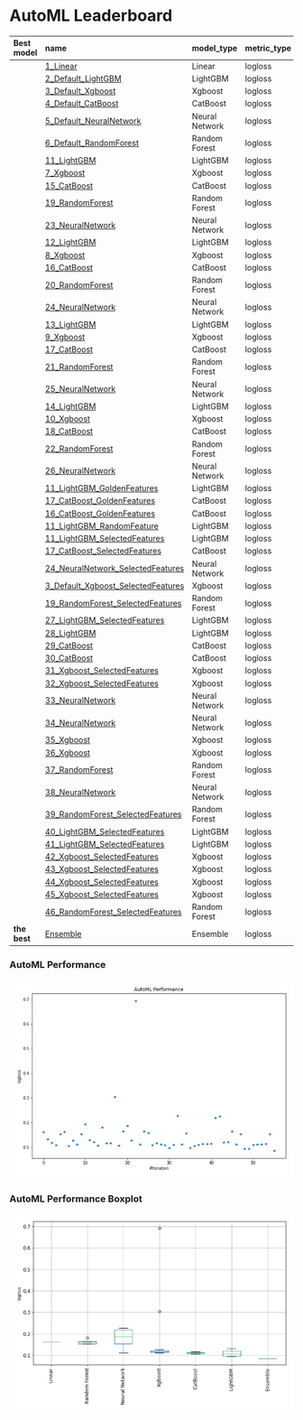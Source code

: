 # AutoML Leaderboard

| Best model   | name                                                                               | model_type     | metric_type   |   metric_value |   train_time |   single_prediction_time |
|:-------------|:-----------------------------------------------------------------------------------|:---------------|:--------------|---------------:|-------------:|-------------------------:|
|              | [1_Linear](1_Linear/README.md)                                                     | Linear         | logloss       |      0.161814  |        26.54 |                   0.0457 |
|              | [2_Default_LightGBM](2_Default_LightGBM/README.md)                                 | LightGBM       | logloss       |      0.132263  |        24.06 |                   0.04   |
|              | [3_Default_Xgboost](3_Default_Xgboost/README.md)                                   | Xgboost        | logloss       |      0.11781   |        33.75 |                   0.0474 |
|              | [4_Default_CatBoost](4_Default_CatBoost/README.md)                                 | CatBoost       | logloss       |      0.107593  |        10.32 |                   0.0494 |
|              | [5_Default_NeuralNetwork](5_Default_NeuralNetwork/README.md)                       | Neural Network | logloss       |      0.153853  |         5.07 |                   0.0436 |
|              | [6_Default_RandomForest](6_Default_RandomForest/README.md)                         | Random Forest  | logloss       |      0.162358  |        65.84 |                   0.5621 |
|              | [11_LightGBM](11_LightGBM/README.md)                                               | LightGBM       | logloss       |      0.105003  |        22.03 |                   0.0372 |
|              | [7_Xgboost](7_Xgboost/README.md)                                                   | Xgboost        | logloss       |      0.127331  |        30.31 |                   0.0612 |
|              | [15_CatBoost](15_CatBoost/README.md)                                               | CatBoost       | logloss       |      0.112012  |        27.82 |                   0.0601 |
|              | [19_RandomForest](19_RandomForest/README.md)                                       | Random Forest  | logloss       |      0.153674  |        66.38 |                   0.5594 |
|              | [23_NeuralNetwork](23_NeuralNetwork/README.md)                                     | Neural Network | logloss       |      0.192615  |         4.83 |                   0.0437 |
|              | [12_LightGBM](12_LightGBM/README.md)                                               | LightGBM       | logloss       |      0.129941  |        20.87 |                   0.0391 |
|              | [8_Xgboost](8_Xgboost/README.md)                                                   | Xgboost        | logloss       |      0.121356  |        32.3  |                   0.0451 |
|              | [16_CatBoost](16_CatBoost/README.md)                                               | CatBoost       | logloss       |      0.106462  |        22.08 |                   0.052  |
|              | [20_RandomForest](20_RandomForest/README.md)                                       | Random Forest  | logloss       |      0.180666  |        65.69 |                   0.576  |
|              | [24_NeuralNetwork](24_NeuralNetwork/README.md)                                     | Neural Network | logloss       |      0.116483  |         5.48 |                   0.0436 |
|              | [13_LightGBM](13_LightGBM/README.md)                                               | LightGBM       | logloss       |      0.116855  |        25.21 |                   0.0388 |
|              | [9_Xgboost](9_Xgboost/README.md)                                                   | Xgboost        | logloss       |      0.304066  |        26.2  |                   0.0453 |
|              | [17_CatBoost](17_CatBoost/README.md)                                               | CatBoost       | logloss       |      0.106228  |        13.93 |                   0.0493 |
|              | [21_RandomForest](21_RandomForest/README.md)                                       | Random Forest  | logloss       |      0.16494   |        67.16 |                   0.5577 |
|              | [25_NeuralNetwork](25_NeuralNetwork/README.md)                                     | Neural Network | logloss       |      0.186942  |         5.41 |                   0.0546 |
|              | [14_LightGBM](14_LightGBM/README.md)                                               | LightGBM       | logloss       |      0.127828  |        26.56 |                   0.0382 |
|              | [10_Xgboost](10_Xgboost/README.md)                                                 | Xgboost        | logloss       |      0.693092  |        27    |                   0.0434 |
|              | [18_CatBoost](18_CatBoost/README.md)                                               | CatBoost       | logloss       |      0.112289  |        18.53 |                   0.0467 |
|              | [22_RandomForest](22_RandomForest/README.md)                                       | Random Forest  | logloss       |      0.1642    |        65.09 |                   0.5595 |
|              | [26_NeuralNetwork](26_NeuralNetwork/README.md)                                     | Neural Network | logloss       |      0.158348  |         4.98 |                   0.044  |
|              | [11_LightGBM_GoldenFeatures](11_LightGBM_GoldenFeatures/README.md)                 | LightGBM       | logloss       |      0.108415  |        30.98 |                   0.0778 |
|              | [17_CatBoost_GoldenFeatures](17_CatBoost_GoldenFeatures/README.md)                 | CatBoost       | logloss       |      0.116067  |        18.75 |                   0.0972 |
|              | [16_CatBoost_GoldenFeatures](16_CatBoost_GoldenFeatures/README.md)                 | CatBoost       | logloss       |      0.112308  |        34.68 |                   0.084  |
|              | [11_LightGBM_RandomFeature](11_LightGBM_RandomFeature/README.md)                   | LightGBM       | logloss       |      0.108576  |         4.31 |                   0.0412 |
|              | [11_LightGBM_SelectedFeatures](11_LightGBM_SelectedFeatures/README.md)             | LightGBM       | logloss       |      0.0967506 |        20.63 |                   0.0372 |
|              | [17_CatBoost_SelectedFeatures](17_CatBoost_SelectedFeatures/README.md)             | CatBoost       | logloss       |      0.109915  |         9.14 |                   0.0435 |
|              | [24_NeuralNetwork_SelectedFeatures](24_NeuralNetwork_SelectedFeatures/README.md)   | Neural Network | logloss       |      0.226201  |         4.11 |                   0.0456 |
|              | [3_Default_Xgboost_SelectedFeatures](3_Default_Xgboost_SelectedFeatures/README.md) | Xgboost        | logloss       |      0.111688  |        26.83 |                   0.0429 |
|              | [19_RandomForest_SelectedFeatures](19_RandomForest_SelectedFeatures/README.md)     | Random Forest  | logloss       |      0.156281  |        50.57 |                   0.5601 |
|              | [27_LightGBM_SelectedFeatures](27_LightGBM_SelectedFeatures/README.md)             | LightGBM       | logloss       |      0.0967506 |        25.7  |                   0.0383 |
|              | [28_LightGBM](28_LightGBM/README.md)                                               | LightGBM       | logloss       |      0.105003  |        22.64 |                   0.0426 |
|              | [29_CatBoost](29_CatBoost/README.md)                                               | CatBoost       | logloss       |      0.110694  |        10.98 |                   0.0566 |
|              | [30_CatBoost](30_CatBoost/README.md)                                               | CatBoost       | logloss       |      0.113758  |        40.77 |                   0.0465 |
|              | [31_Xgboost_SelectedFeatures](31_Xgboost_SelectedFeatures/README.md)               | Xgboost        | logloss       |      0.113181  |        28.07 |                   0.0509 |
|              | [32_Xgboost_SelectedFeatures](32_Xgboost_SelectedFeatures/README.md)               | Xgboost        | logloss       |      0.114543  |        23.53 |                   0.043  |
|              | [33_NeuralNetwork](33_NeuralNetwork/README.md)                                     | Neural Network | logloss       |      0.219229  |         5.3  |                   0.0446 |
|              | [34_NeuralNetwork](34_NeuralNetwork/README.md)                                     | Neural Network | logloss       |      0.225194  |         5.55 |                   0.0446 |
|              | [35_Xgboost](35_Xgboost/README.md)                                                 | Xgboost        | logloss       |      0.119771  |        32.06 |                   0.0443 |
|              | [36_Xgboost](36_Xgboost/README.md)                                                 | Xgboost        | logloss       |      0.121356  |        37.71 |                   0.0439 |
|              | [37_RandomForest](37_RandomForest/README.md)                                       | Random Forest  | logloss       |      0.163815  |        65.51 |                   0.5585 |
|              | [38_NeuralNetwork](38_NeuralNetwork/README.md)                                     | Neural Network | logloss       |      0.111876  |         4.98 |                   0.0568 |
|              | [39_RandomForest_SelectedFeatures](39_RandomForest_SelectedFeatures/README.md)     | Random Forest  | logloss       |      0.152963  |        50.89 |                   0.5587 |
|              | [40_LightGBM_SelectedFeatures](40_LightGBM_SelectedFeatures/README.md)             | LightGBM       | logloss       |      0.0944982 |        20.29 |                   0.0411 |
|              | [41_LightGBM_SelectedFeatures](41_LightGBM_SelectedFeatures/README.md)             | LightGBM       | logloss       |      0.0944982 |        20.25 |                   0.046  |
|              | [42_Xgboost_SelectedFeatures](42_Xgboost_SelectedFeatures/README.md)               | Xgboost        | logloss       |      0.110273  |        26.06 |                   0.0421 |
|              | [43_Xgboost_SelectedFeatures](43_Xgboost_SelectedFeatures/README.md)               | Xgboost        | logloss       |      0.111688  |        28.55 |                   0.0415 |
|              | [44_Xgboost_SelectedFeatures](44_Xgboost_SelectedFeatures/README.md)               | Xgboost        | logloss       |      0.111813  |        36.03 |                   0.0439 |
|              | [45_Xgboost_SelectedFeatures](45_Xgboost_SelectedFeatures/README.md)               | Xgboost        | logloss       |      0.113181  |        29.19 |                   0.0422 |
|              | [46_RandomForest_SelectedFeatures](46_RandomForest_SelectedFeatures/README.md)     | Random Forest  | logloss       |      0.15352   |        54.77 |                   0.5555 |
| **the best** | [Ensemble](Ensemble/README.md)                                                     | Ensemble       | logloss       |      0.0858545 |        11.23 |                   0.1306 |

### AutoML Performance
![AutoML Performance](ldb_performance.png)

### AutoML Performance Boxplot
![AutoML Performance Boxplot](ldb_performance_boxplot.png)